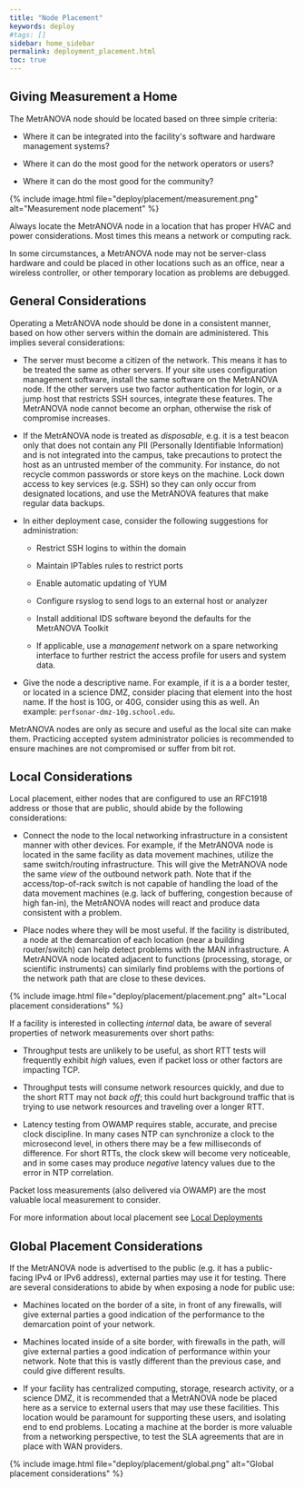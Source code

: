 ```yaml
---
title: "Node Placement"
keywords: deploy
#tags: []
sidebar: home_sidebar
permalink: deployment_placement.html
toc: true
---
```


## Giving Measurement a Home

The MetrANOVA node should be located based on three simple criteria:

 * Where it can be integrated into the facility's software and
    hardware management systems?

 * Where it can do the most good for the network operators or users?

 * Where it can do the most good for the community?

{% include image.html file="deploy/placement/measurement.png" alt="Measurement node placement" %}

Always locate the MetrANOVA node in a location that has proper HVAC and
power considerations.  Most times this means a network or computing
rack. 

In some circumstances, a MetrANOVA node may not be server-class
hardware and could be placed in other locations such as an office,
near a wireless controller, or other temporary location as problems
are debugged.


## General Considerations

Operating a MetrANOVA node should be done in a consistent manner, based
on how other servers within the domain are administered.  This implies
several considerations:

 * The server must become a citizen of the network.  This means it has
   to be treated the same as other servers.  If your site uses
   configuration management software, install the same software on the
   MetrANOVA node.  If the other servers use two factor authentication
   for login, or a jump host that restricts SSH sources, integrate
   these features.  The MetrANOVA node cannot become an orphan,
   otherwise the risk of compromise increases.

 * If the MetrANOVA node is treated as *disposable*, e.g. it is a test
   beacon only that does not contain any PII (Personally Identifiable
   Information) and is not integrated into the campus, take
   precautions to protect the host as an untrusted member of the
   community.  For instance, do not recycle common passwords or store
   keys on the machine.  Lock down access to key services (e.g. SSH)
   so they can only occur from designated locations, and use the
   MetrANOVA features that make regular data backups.

 * In either deployment case, consider the following suggestions for
   administration:

    - Restrict SSH logins to within the domain

    - Maintain IPTables rules to restrict ports

    - Enable automatic updating of YUM

    - Configure rsyslog to send logs to an external host or analyzer

    - Install additional IDS software beyond the defaults for the
      MetrANOVA Toolkit

   - If applicable, use a *management* network on a spare networking
     interface to further restrict the access profile for users and
     system data.

 * Give the node a descriptive name.  For example, if it is a a border
   tester, or located in a science DMZ, consider placing that element
   into the host name.  If the host is 10G, or 40G, consider using this
   as well.  An example:  `perfsonar-dmz-10g.school.edu`.

MetrANOVA nodes are only as secure and useful as the local site can
make them.  Practicing accepted system administrator policies is
recommended to ensure machines are not compromised or suffer from bit
rot.


## Local Considerations

Local placement, either nodes that are configured to use an RFC1918
address or those that are public, should abide by the following
considerations:

 * Connect the node to the local networking infrastructure in a
   consistent manner with other devices.  For example, if the
   MetrANOVA node is located in the same facility as data movement
   machines, utilize the same switch/routing infrastructure.  This
   will give the MetrANOVA node the same *view* of the outbound
   network path.  Note that if the access/top-of-rack switch is not
   capable of handling the load of the data movement machines
   (e.g. lack of buffering, congestion because of high fan-in), the
   MetrANOVA nodes will react and produce data consistent with a
   problem.


 * Place nodes where they will be most useful.  If the facility is
   distributed, a node at the demarcation of each location (near a
   building router/switch) can help detect problems with the MAN
   infrastructure.  A MetrANOVA node located adjacent to functions
   (processing, storage, or scientific instruments) can similarly find
   problems with the portions of the network path that are close to
   these devices.

{% include image.html file="deploy/placement/placement.png" alt="Local placement considerations" %}

If a facility is interested in collecting *internal* data, be aware of
several properties of network measurements over short paths:

 * Throughput tests are unlikely to be useful, as short RTT tests will
   frequently exhibit *high* values, even if packet loss or other
   factors are impacting TCP.

 * Throughput tests will consume network resources quickly, and due to
   the short RTT may not *back off*; this could hurt background
   traffic that is trying to use network resources and traveling over
   a longer RTT.

 * Latency testing from OWAMP requires stable, accurate, and precise
   clock discipline.  In many cases NTP can synchronize a clock to the
   microsecond level, in others there may be a few milliseconds of
   difference.  For short RTTs, the clock skew will become very
   noticeable, and in some cases may produce *negative* latency values
   due to the error in NTP correlation.

Packet loss measurements (also delivered via OWAMP) are the most
valuable local measurement to consider.

For more information about local placement see [Local
Deployments](deployment_local.html)


## Global Placement Considerations

If the MetrANOVA node is advertised to the public (e.g. it has a
public-facing IPv4 or IPv6 address), external parties may use it for
testing.  There are several considerations to abide by when exposing a
node for public use:

 * Machines located on the border of a site, in front of any
   firewalls, will give external parties a good indication of the
   performance to the demarcation point of your network.

 * Machines located inside of a site border, with firewalls in the
   path, will give external parties a good indication of performance
   within your network.  Note that this is vastly different than the
   previous case, and could give different results.

 * If your facility has centralized computing, storage, research
   activity, or a science DMZ, it is recommended that a MetrANOVA node
   be placed here as a service to external users that may use these
   facilities.  This location would be paramount for supporting these
   users, and isolating end to end problems.  Locating a machine at
   the border is more valuable from a networking perspective, to test
   the SLA agreements that are in place with WAN providers.

{% include image.html file="deploy/placement/global.png" alt="Global placement considerations" %}
